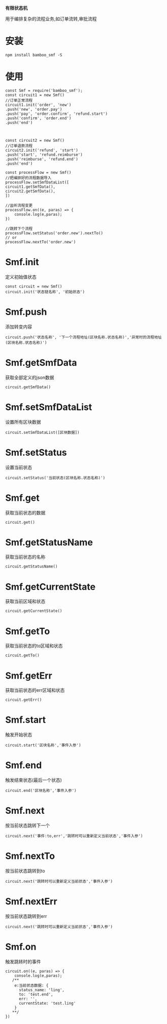 **有限状态机**

用于编排复杂的流程业务,如订单流转,审批流程

# 安装

```
npm install bamboo_smf -S
```

# 使用

```
const Smf = require('bamboo_smf');
const circuit1 = new Smf()
//订单正常流程
circuit1.init('order', 'new')
.push('new', 'order.pay')
.push('pay', 'order.confirm', 'refund.start')
.push('confirm', 'order.end')
.push('end')



const circuit2 = new Smf()
//订单退款流程
circuit2.init('refund', 'start')
.push('start', 'refund.reimburse')
.push('reimburse', 'refund.end')
.push('end')

const processFlow = new Smf()
//把编排好的流程数据导入
processFlow.setSmfDataList([
circuit1.getSmfData(),
circuit2.getSmfData(),
])

//监听流程变更
processFlow.on((e, paras) => {
    console.log(e,paras);
})

//跳转下个流程
processFlow.setStatus('order.new').nextTo()
// or 
processFlow.nextTo('order.new')
```

# Smf.init

定义初始值状态

```
const circuit = new Smf()
circuit.init('状态链名称', '初始状态')
```

# Smf.push

添加转变内容

```
circuit.push('状态名称', '下一个流程地址(区块名称.状态名称)','异常时的流程地址(区块名称.状态名称)')
```

# Smf.getSmfData

获取全部定义的json数据

```
circuit.getSmfData()
```

# Smf.setSmfDataList

设置所有区块数据

```
circuit.setSmfDataList([区块数据])
```

# Smf.setStatus

设置当前状态

```
circuit.setStatus('当前状态(区块名称.状态名称)')
```

# Smf.get

获取当前状态的数据

```
circuit.get()
```

# Smf.getStatusName

获取当前状态的名称

```
circuit.getStatusName()
```

# Smf.getCurrentState

获取当前区域和状态

```
circuit.getCurrentState()
```

# Smf.getTo

获取当前状态的to区域和状态

```
circuit.getTo()
```

# Smf.getErr

获取当前状态的err区域和状态

```
circuit.getErr()
```

# Smf.start

触发开始状态

```
circuit.start('区块名称','事件入参')
```

# Smf.end

触发结束状态(最后一个状态)

```
circuit.end('区块名称','事件入参')
```

# Smf.next

按当前状态跳转下一个

```
circuit.next('事件:to,err','跳转时可以重新定义当前状态','事件入参')
```

# Smf.nextTo

按当前状态跳转到to

```
circuit.next('跳转时可以重新定义当前状态','事件入参')
```

# Smf.nextErr

按当前状态跳转到err

```
circuit.next('跳转时可以重新定义当前状态','事件入参')
```

# Smf.on

触发跳转时的事件

```
circuit.on((e, paras) => {
    console.log(e,paras);
   /**
    e:当前状态数据: {
      status_name: 'ling',
      to: 'test.end',
      err: '',
      currentState: 'test.ling'
    }
   **/
})


```
